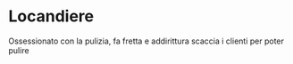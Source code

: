# Locandiere 
Ossessionato con la pulizia, fa fretta e addirittura scaccia i clienti per poter pulire